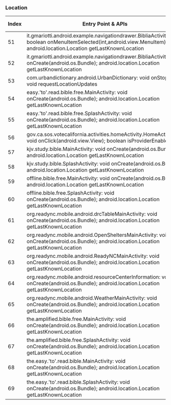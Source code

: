 ### Location
| Index | Entry Point & APIs | Screen shot | Resource id | Label |
| ------------- | ------------- | ------------- |-------------|-------------|
| 51 | it.gmariotti.android.example.navigationdrawer.BibliaActivity: boolean onMenuItemSelected(int,android.view.MenuItem); android.location.Location getLastKnownLocation | ![](C:\Users\hfu\Documents\COSMOS\output\py\Play_win8\Books_Reference\com.teulys.bibliareinavalera1960\it.gmariotti.android.example.navigationdrawer.BibliaActivity.png) |  | |
| 52 | it.gmariotti.android.example.navigationdrawer.BibliaActivity: void onCreate(android.os.Bundle); android.location.Location getLastKnownLocation | ![](C:\Users\hfu\Documents\COSMOS\output\py\Play_win8\Books_Reference\com.teulys.bibliareinavalera1960\it.gmariotti.android.example.navigationdrawer.BibliaActivity.png) |  | |
| 53 | com.urbandictionary.android.UrbanDictionary: void onStop(); void requestLocationUpdates | ![](C:\Users\hfu\Documents\COSMOS\output\py\Play_win8\Books_Reference\com.urbandictionary.android\com.urbandictionary.android.UrbanDictionary.png) |  | |
| 54 | easy.'to'.read.bible.free.MainActivity: void onCreate(android.os.Bundle); android.location.Location getLastKnownLocation | ![](C:\Users\hfu\Documents\COSMOS\output\py\Play_win8\Books_Reference\easy.to.read.bible.free\easy.to.read.bible.free.MainActivity.png) |  | |
| 55 | easy.'to'.read.bible.free.SplashActivity: void onCreate(android.os.Bundle); android.location.Location getLastKnownLocation | ![](C:\Users\hfu\Documents\COSMOS\output\py\Play_win8\Books_Reference\easy.to.read.bible.free\easy.to.read.bible.free.SplashActivity.png) |  | |
| 56 | gov.ca.sos.votecalifornia.activities.homeActivity.HomeActivity$6: void onClick(android.view.View); boolean isProviderEnabled | ![](C:\Users\hfu\Documents\COSMOS\output\py\Play_win8\Books_Reference\gov.ca.sos.votecalifornia\gov.ca.sos.votecalifornia.activities.homeActivity.HomeActivity.png) |  | |
| 57 | kjv.study.bible.MainActivity: void onCreate(android.os.Bundle); android.location.Location getLastKnownLocation | ![](C:\Users\hfu\Documents\COSMOS\output\py\Play_win8\Books_Reference\kjv.study.bible\kjv.study.bible.MainActivity.png) |  | |
| 58 | kjv.study.bible.SplashActivity: void onCreate(android.os.Bundle); android.location.Location getLastKnownLocation | ![](C:\Users\hfu\Documents\COSMOS\output\py\Play_win8\Books_Reference\kjv.study.bible\kjv.study.bible.SplashActivity.png) |  | |
| 59 | offline.bible.free.MainActivity: void onCreate(android.os.Bundle); android.location.Location getLastKnownLocation | ![](C:\Users\hfu\Documents\COSMOS\output\py\Play_win8\Books_Reference\offline.bible.free\offline.bible.free.MainActivity.png) |  | |
| 60 | offline.bible.free.SplashActivity: void onCreate(android.os.Bundle); android.location.Location getLastKnownLocation | ![](C:\Users\hfu\Documents\COSMOS\output\py\Play_win8\Books_Reference\offline.bible.free\offline.bible.free.SplashActivity.png) |  | |
| 61 | org.readync.mobile.android.drcTableMainActivity: void onCreate(android.os.Bundle); android.location.Location getLastKnownLocation | ![](C:\Users\hfu\Documents\COSMOS\output\py\Play_win8\Books_Reference\org.readync.mobile.android\org.readync.mobile.android.drcTableMainActivity.png) |  | |
| 62 | org.readync.mobile.android.OpenSheltersMainActivity: void onCreate(android.os.Bundle); android.location.Location getLastKnownLocation | ![](C:\Users\hfu\Documents\COSMOS\output\py\Play_win8\Books_Reference\org.readync.mobile.android\org.readync.mobile.android.OpenSheltersMainActivity.png) |  | |
| 63 | org.readync.mobile.android.ReadyNCMainActivity: void onCreate(android.os.Bundle); android.location.Location getLastKnownLocation | ![](C:\Users\hfu\Documents\COSMOS\output\py\Play_win8\Books_Reference\org.readync.mobile.android\org.readync.mobile.android.ReadyNCMainActivity.png) |  | |
| 64 | org.readync.mobile.android.resourceCenterInformation: void onCreate(android.os.Bundle); android.location.Location getLastKnownLocation | ![](C:\Users\hfu\Documents\COSMOS\output\py\Play_win8\Books_Reference\org.readync.mobile.android\org.readync.mobile.android.resourceCenterInformation.png) |  | |
| 65 | org.readync.mobile.android.WeatherMainActivity: void onCreate(android.os.Bundle); android.location.Location getLastKnownLocation | ![](C:\Users\hfu\Documents\COSMOS\output\py\Play_win8\Books_Reference\org.readync.mobile.android\org.readync.mobile.android.WeatherMainActivity.png) |  | |
| 66 | the.amplified.bible.free.MainActivity: void onCreate(android.os.Bundle); android.location.Location getLastKnownLocation | ![](C:\Users\hfu\Documents\COSMOS\output\py\Play_win8\Books_Reference\the.amplified.bible.free\the.amplified.bible.free.MainActivity.png) |  | |
| 67 | the.amplified.bible.free.SplashActivity: void onCreate(android.os.Bundle); android.location.Location getLastKnownLocation | ![](C:\Users\hfu\Documents\COSMOS\output\py\Play_win8\Books_Reference\the.amplified.bible.free\the.amplified.bible.free.SplashActivity.png) |  | |
| 68 | the.easy.'to'.read.bible.MainActivity: void onCreate(android.os.Bundle); android.location.Location getLastKnownLocation | ![](C:\Users\hfu\Documents\COSMOS\output\py\Play_win8\Books_Reference\the.easy.to.read.bible\the.easy.to.read.bible.MainActivity.png) |  | |
| 69 | the.easy.'to'.read.bible.SplashActivity: void onCreate(android.os.Bundle); android.location.Location getLastKnownLocation | ![](C:\Users\hfu\Documents\COSMOS\output\py\Play_win8\Books_Reference\the.easy.to.read.bible\the.easy.to.read.bible.SplashActivity.png) |  | |
